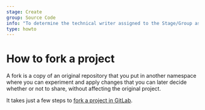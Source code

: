 ```yaml
---
stage: Create
group: Source Code
info: "To determine the technical writer assigned to the Stage/Group associated with this page, see https://about.gitlab.com/handbook/engineering/ux/technical-writing/#assignments"
type: howto
---
```


# How to fork a project

A fork is a copy of an original repository that you put in another namespace
where you can experiment and apply changes that you can later decide whether or
not to share, without affecting the original project.

It takes just a few steps to [fork a project in GitLab](../user/project/repository/forking_workflow.md#creating-a-fork).
